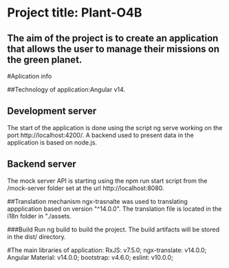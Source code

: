# Project title: Plant-O4B

## The aim of the project is to create an application that allows the user to manage their missions on the green planet.

#Aplication info


##Technology of application:Angular v14.

## Development server
The start of the application is done using the script ng serve working on the port http://localhost:4200/.
A backend used to present data in the application is based on node.js.

## Backend server
The mock server API is starting using the npm run start script from the /mock-server folder set at the url http://localhost:8080.

##Translation mechanism
ngx-trasnalte was used to translating appplication based on version "^14.0.0".
The translation file is located in the i18n folder in "./assets.

###Build
Run ng build to build the project. The build artifacts will be stored in the dist/ directory.


#The main libraries of application:
RxJS: v7.5.0;
ngx-translate: v14.0.0;
Angular Material: v14.0.0;
bootstrap: v4.6.0;
eslint: v10.0.0;




